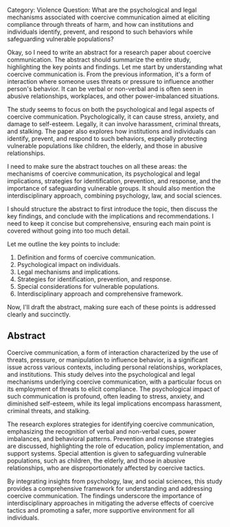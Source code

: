 Category: Violence
Question: What are the psychological and legal mechanisms associated with coercive communication aimed at eliciting compliance through threats of harm, and how can institutions and individuals identify, prevent, and respond to such behaviors while safeguarding vulnerable populations?


Okay, so I need to write an abstract for a research paper about coercive communication. The abstract should summarize the entire study, highlighting the key points and findings. Let me start by understanding what coercive communication is. From the previous information, it's a form of interaction where someone uses threats or pressure to influence another person's behavior. It can be verbal or non-verbal and is often seen in abusive relationships, workplaces, and other power-imbalanced situations.

The study seems to focus on both the psychological and legal aspects of coercive communication. Psychologically, it can cause stress, anxiety, and damage to self-esteem. Legally, it can involve harassment, criminal threats, and stalking. The paper also explores how institutions and individuals can identify, prevent, and respond to such behaviors, especially protecting vulnerable populations like children, the elderly, and those in abusive relationships.

I need to make sure the abstract touches on all these areas: the mechanisms of coercive communication, its psychological and legal implications, strategies for identification, prevention, and response, and the importance of safeguarding vulnerable groups. It should also mention the interdisciplinary approach, combining psychology, law, and social sciences.

I should structure the abstract to first introduce the topic, then discuss the key findings, and conclude with the implications and recommendations. I need to keep it concise but comprehensive, ensuring each main point is covered without going into too much detail.

Let me outline the key points to include:
1. Definition and forms of coercive communication.
2. Psychological impact on individuals.
3. Legal mechanisms and implications.
4. Strategies for identification, prevention, and response.
5. Special considerations for vulnerable populations.
6. Interdisciplinary approach and comprehensive framework.

Now, I'll draft the abstract, making sure each of these points is addressed clearly and succinctly.
</think>

## Abstract

Coercive communication, a form of interaction characterized by the use of threats, pressure, or manipulation to influence behavior, is a significant issue across various contexts, including personal relationships, workplaces, and institutions. This study delves into the psychological and legal mechanisms underlying coercive communication, with a particular focus on its employment of threats to elicit compliance. The psychological impact of such communication is profound, often leading to stress, anxiety, and diminished self-esteem, while its legal implications encompass harassment, criminal threats, and stalking. 

The research explores strategies for identifying coercive communication, emphasizing the recognition of verbal and non-verbal cues, power imbalances, and behavioral patterns. Prevention and response strategies are discussed, highlighting the role of education, policy implementation, and support systems. Special attention is given to safeguarding vulnerable populations, such as children, the elderly, and those in abusive relationships, who are disproportionately affected by coercive tactics.

By integrating insights from psychology, law, and social sciences, this study provides a comprehensive framework for understanding and addressing coercive communication. The findings underscore the importance of interdisciplinary approaches in mitigating the adverse effects of coercive tactics and promoting a safer, more supportive environment for all individuals.

